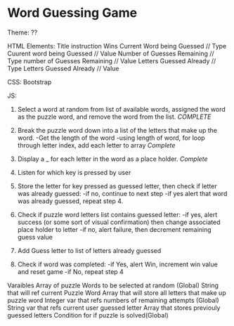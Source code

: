# Word Guessing Game

Theme:
??

HTML Elements:
Title
instruction
Wins
Current Word being Guessed // Type
Cuurent word being Guessed // Value
Number of Guesses Remaining // Type
number of Guesses Remaining // Value
Letters Guessed Already // Type
Letters Guessed Already // Value

CSS:
Bootstrap

JS:

1. Select a word at random from list of available words, assigned the word as the puzzle word, and remove the word from the list. _COMPLETE_

2. Break the puzzle word down into a list of the letters that make up the word.
   -Get the length of the word
   -using length of word, for loop through letter index, add each letter to array _Complete_

3. Display a \_ for each letter in the word as a place holder. _Complete_

4. Listen for which key is pressed by user

5. Store the letter for key pressed as guessed letter, then check if letter was already guessed:
   -if no, continue to next step
   -if yes alert that word was already guessed, repeat step 4.

6. Check if puzzle word letters list contains guessed letter:
   -if yes, alert success (or some sort of visual confirmation) then change associated place holder to letter
   -if no, alert failure, then decrement remaining guess value

7. Add Guess letter to list of letters already guessed

8. Check if word was completed:
   -if Yes, alert Win, increment win value and reset game
   -if No, repeat step 4

Varaibles
Array of puzzle Words to be selected at random (Global)
String that will ref current Puzzle Word
Array that will store all letters that make up puzzle word
Integer var that refs numbers of remaining attempts (Global)
String var that refs current user guessed letter
Array that stores previouly guessed letters
Condition for if puzzle is solved(Global)
